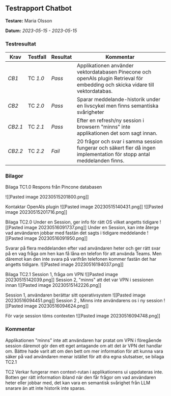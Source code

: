 
## Testrapport Chatbot


**Testare:** Maria Olsson

**Datum:** *2023-05-15 - 2023-05-15*

### Testresultat

| Krav     | Testfall     | Resultat    | Kommentar |
| -------- | ------------ | ----------- | --------- |
| *CB1*      | TC *1.0* | *Pass* | Applikationen använder vektordatabasen Pinecone och openAIs plugin Retrieval för embedding och skicka vidare till vektordatabas.|
| *CB2* | TC *2.0* | *Pass* |Sparar meddelande-historik under en livscykel men finns semantiska svårigheter      |
| *CB2.1* | TC *2.1* | *Pass* | Efter en refresh/ny session i browsern "minns" inte applikationen det som sagt innan. 
| *CB2.2* | TC *2.2* | *Fail* | 20 frågor och svar i samma session fungerar och säkert fler då ingen implementation för stopp antal meddelanden finns.
    
   

### Bilagor
Bilaga TC1.0 
Respons från Pincone databasen

![[Pasted image 20230515201800.png]]

Kontaktar OpenAIs plugin
![[Pasted image 20230515140431.png]]
![[Pasted image 20230515201716.png]]


Bilaga TC2.0
Under en Session, ger info för rätt OS vilket angetts tidigare
![[Pasted image 20230516091737.png]]
Under en Session, kan inte återge vad användaren jobbar med fastän det sagts i tidigare meddelande
![[Pasted image 20230516091950.png]]

Svarar på flera meddelanden efter vad användaren heter och ger rätt svar på en vag fråga om hen kan få låna en telefon för att använda Teams. Men däremot kan den inte svara på varifrån telefonen kommer fastän det har angetts tidigare.
![[Pasted image 20230516194037.png]]


Bilaga TC2.1
Session 1, fråga om VPN
![[Pasted image 20230515142039.png]]
Session 2, "minns" att det var VPN i sessionen innan 
![[Pasted image 20230515142226.png]]


Session 1, användaren berättar sitt operativsystem
![[Pasted image 20230516094451.png]]
Session 2 , Minns inte användarens os i ny session
![[Pasted image 20230516094624.png]]


För varje session töms contexten
![[Pasted image 20230516094748.png]]

### Kommentar

Applikationen "minns" inte att användaren har pratat om VPN i föregående session däremot gör den ett eget antagande om att det är VPN det handlar om. Bättre hade varit att om den bett om mer information för att kunna vara säker på vad användaren menar istället för att dra egna slutsatser, se bilaga TC2.1

TC2 Verkar fungerar men context-rutan i applikationens ui uppdateras inte.
Botten ger rätt information ibland när den får frågor om vad användaren heter eller jobbar med, det kan vara en semantisk svårighet från LLM snarare än att inte historik inte sparas. 
